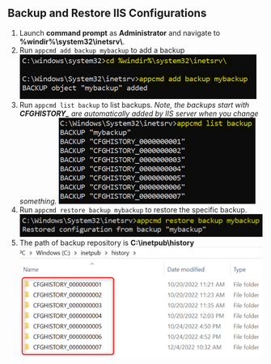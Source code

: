 ## Backup and Restore IIS Configurations

1. Launch **command prompt** as **Administrator** and navigate to **%windir%\system32\inetsrv\\**.
1. Run `appcmd add backup mybackup` to add a backup
![](/IIS/images/backupIIS1.png)
1. Run `appcmd list backup` to list backups. *Note, the backups start with **CFGHISTORY_** are automatically added by IIS server when you change something.*
![](/IIS/images/backupIIS2.png)
1. Run `appcmd restore backup mybackup` to restore the specific backup.
![](/IIS/images/backupIIS3.png)
1. The path of backup repository is **C:\inetpub\history**
![](/IIS/images/IISConfigHistory.png)